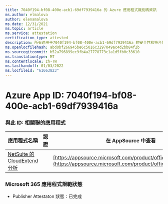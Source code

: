 ```yaml
---
title: 7040f194-bf08-400e-acb1-69df7939416a 的 Azure 應用程式識別碼資訊
ms.author: elmalova
author: elenamalova
ms.date: 12/31/2021
ms.topic: article
ms.service: attestation
certification_type: attested
description: 所有適用于7040f194-bf08-400e-acb1-69df7939416a 的安全性和符合性資訊資訊。
ms.openlocfilehash: abd0bf266945be6c5016c3297049ac4d2bb84f2b
ms.sourcegitcommit: b52a796899ec9fb4a27778773c1a1d5fb0c33610
ms.translationtype: MT
ms.contentlocale: zh-TW
ms.lasthandoff: 01/03/2022
ms.locfileid: "61663823"
---
```

# <a name="azure-app-id-7040f194-bf08-400e-acb1-69df7939416a"></a>Azure App ID: 7040f194-bf08-400e-acb1-69df7939416a


### <a name="apps-associated-with-this-id"></a>與此 ID: 相關聯的應用程式
| **應用程式名稱** | **認證** | **在 AppSource 中查看** |
|--------------|---------------|-----------------------|
| [NetSuite 的 CloudExtend 分析](https://docs.microsoft.com/microsoft-365-app-certification/forward/WA200002784) |  | [https://appsource.microsoft.com/product/office/WA200002784](https://appsource.microsoft.com/product/office/WA200002784) |

### <a name="microsoft-365-app-compliance-status"></a>Microsoft 365 應用程式規範狀態
- Publisher Attestaton 狀態：已完成
